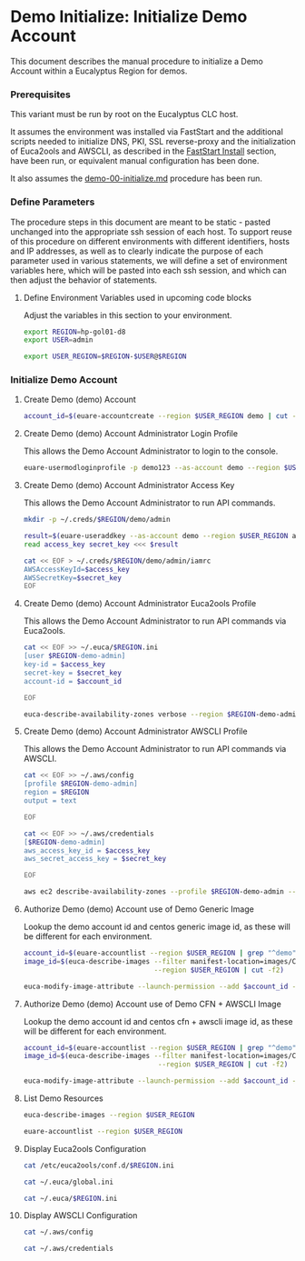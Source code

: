 # Demo Initialize: Initialize Demo Account

This document describes the manual procedure to initialize a Demo Account within a Eucalyptus
Region for demos.

### Prerequisites

This variant must be run by root on the Eucalyptus CLC host.

It assumes the environment was installed via FastStart and the additional scripts needed to
initialize DNS, PKI, SSL reverse-proxy and the initialization of Euca2ools and AWSCLI, as
described in the [FastStart Install](../../../installs/install-10-faststart) section, have
been run, or equivalent manual configuration has been done.

It also assumes the [demo-00-initialize.md](./demo-00-initialize.md) procedure has been run.

### Define Parameters

The procedure steps in this document are meant to be static - pasted unchanged into the appropriate
ssh session of each host. To support reuse of this procedure on different environments with
different identifiers, hosts and IP addresses, as well as to clearly indicate the purpose of each
parameter used in various statements, we will define a set of environment variables here, which
will be pasted into each ssh session, and which can then adjust the behavior of statements.

1. Define Environment Variables used in upcoming code blocks

    Adjust the variables in this section to your environment.

    ```bash
    export REGION=hp-gol01-d8
    export USER=admin

    export USER_REGION=$REGION-$USER@$REGION
    ```

### Initialize Demo Account

1. Create Demo (demo) Account

    ```bash
    account_id=$(euare-accountcreate --region $USER_REGION demo | cut -f2)
    ```

2. Create Demo (demo) Account Administrator Login Profile

    This allows the Demo Account Administrator to login to the console.

    ```bash
    euare-usermodloginprofile -p demo123 --as-account demo --region $USER_REGION admin
    ```

3. Create Demo (demo) Account Administrator Access Key

    This allows the Demo Account Administrator to run API commands.

    ```bash
    mkdir -p ~/.creds/$REGION/demo/admin

    result=$(euare-useraddkey --as-account demo --region $USER_REGION admin)
    read access_key secret_key <<< $result

    cat << EOF > ~/.creds/$REGION/demo/admin/iamrc
    AWSAccessKeyId=$access_key
    AWSSecretKey=$secret_key
    EOF
    ```

4. Create Demo (demo) Account Administrator Euca2ools Profile

    This allows the Demo Account Administrator to run API commands via Euca2ools.

    ```bash
    cat << EOF >> ~/.euca/$REGION.ini
    [user $REGION-demo-admin]
    key-id = $access_key
    secret-key = $secret_key
    account-id = $account_id

    EOF

    euca-describe-availability-zones verbose --region $REGION-demo-admin@$REGION
    ```

5. Create Demo (demo) Account Administrator AWSCLI Profile

    This allows the Demo Account Administrator to run API commands via AWSCLI.

    ```bash
    cat << EOF >> ~/.aws/config
    [profile $REGION-demo-admin]
    region = $REGION
    output = text

    EOF

    cat << EOF >> ~/.aws/credentials
    [$REGION-demo-admin]
    aws_access_key_id = $access_key
    aws_secret_access_key = $secret_key

    EOF

    aws ec2 describe-availability-zones --profile $REGION-demo-admin --region $REGION
    ```

6. Authorize Demo (demo) Account use of Demo Generic Image

    Lookup the demo account id and centos generic image id, as these will be different for each environment.

    ```bash
    account_id=$(euare-accountlist --region $USER_REGION | grep "^demo" | cut -f2)
    image_id=$(euca-describe-images --filter manifest-location=images/CentOS-6-x86_64-GenericCloud.raw.manifest.xml \
                                    --region $USER_REGION | cut -f2)

    euca-modify-image-attribute --launch-permission --add $account_id --region $USER_REGION $image_id
    ```

7. Authorize Demo (demo) Account use of Demo CFN + AWSCLI Image

    Lookup the demo account id and centos cfn + awscli image id, as these will be different for each environment.

    ```bash
    account_id=$(euare-accountlist --region $USER_REGION | grep "^demo" | cut -f2)
    image_id=$(euca-describe-images --filter manifest-location=images/CentOS-6-x86_64-CFN-AWSCLI.raw.manifest.xml \
                                     --region $USER_REGION | cut -f2)

    euca-modify-image-attribute --launch-permission --add $account_id --region $USER_REGION $image_id
    ```

8. List Demo Resources

    ```bash
    euca-describe-images --region $USER_REGION

    euare-accountlist --region $USER_REGION
    ```

9. Display Euca2ools Configuration

    ```bash
    cat /etc/euca2ools/conf.d/$REGION.ini

    cat ~/.euca/global.ini

    cat ~/.euca/$REGION.ini
    ```

10. Display AWSCLI Configuration

    ```bash
    cat ~/.aws/config

    cat ~/.aws/credentials
    ```

